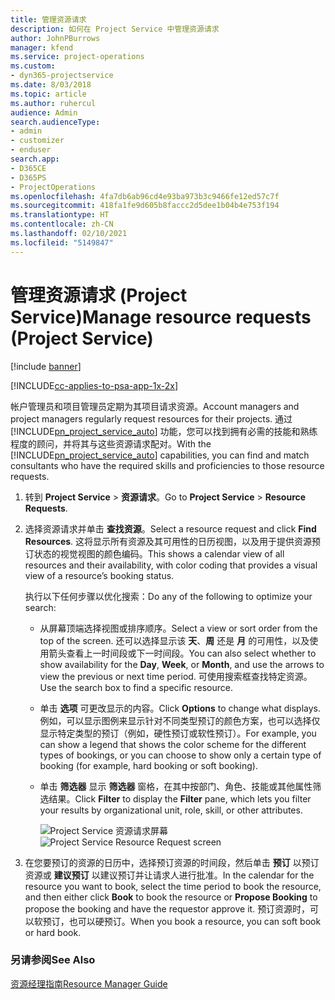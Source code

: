 ```yaml
---
title: 管理资源请求
description: 如何在 Project Service 中管理资源请求
author: JohnPBurrows
manager: kfend
ms.service: project-operations
ms.custom:
- dyn365-projectservice
ms.date: 8/03/2018
ms.topic: article
ms.author: ruhercul
audience: Admin
search.audienceType:
- admin
- customizer
- enduser
search.app:
- D365CE
- D365PS
- ProjectOperations
ms.openlocfilehash: 4fa7db6ab96cd4e93ba973b3c9466fe12ed57c7f
ms.sourcegitcommit: 418fa1fe9d605b8faccc2d5dee1b04b4e753f194
ms.translationtype: HT
ms.contentlocale: zh-CN
ms.lasthandoff: 02/10/2021
ms.locfileid: "5149847"
---
```

# <a name="manage-resource-requests-project-service"></a><span data-ttu-id="6619a-103">管理资源请求 (Project Service)</span><span class="sxs-lookup"><span data-stu-id="6619a-103">Manage resource requests (Project Service)</span></span>

[!include [banner](../includes/psa-now-project-operations.md)]

[!INCLUDE[cc-applies-to-psa-app-1x-2x](../includes/cc-applies-to-psa-app-1x-2x.md)]

<span data-ttu-id="6619a-104">帐户管理员和项目管理员定期为其项目请求资源。</span><span class="sxs-lookup"><span data-stu-id="6619a-104">Account managers and project managers regularly request resources for their projects.</span></span> <span data-ttu-id="6619a-105">通过 [!INCLUDE[pn_project_service_auto](../includes/pn-project-service-auto.md)] 功能，您可以找到拥有必需的技能和熟练程度的顾问，并将其与这些资源请求配对。</span><span class="sxs-lookup"><span data-stu-id="6619a-105">With the [!INCLUDE[pn_project_service_auto](../includes/pn-project-service-auto.md)] capabilities, you can find and match consultants who have the required skills and proficiencies to those resource requests.</span></span>  
  
1. <span data-ttu-id="6619a-106">转到 **Project Service** > **资源请求**。</span><span class="sxs-lookup"><span data-stu-id="6619a-106">Go to **Project Service** > **Resource Requests**.</span></span>  
  
2. <span data-ttu-id="6619a-107">选择资源请求并单击 **查找资源**。</span><span class="sxs-lookup"><span data-stu-id="6619a-107">Select a resource request and click **Find Resources**.</span></span> <span data-ttu-id="6619a-108">这将显示所有资源及其可用性的日历视图，以及用于提供资源预订状态的视觉视图的颜色编码。</span><span class="sxs-lookup"><span data-stu-id="6619a-108">This shows a calendar view of all resources and their availability, with color coding that provides a visual view of a resource’s booking status.</span></span>  
  
    <span data-ttu-id="6619a-109">执行以下任何步骤以优化搜索：</span><span class="sxs-lookup"><span data-stu-id="6619a-109">Do any of the following to optimize your search:</span></span>  
  
   -   <span data-ttu-id="6619a-110">从屏幕顶端选择视图或排序顺序。</span><span class="sxs-lookup"><span data-stu-id="6619a-110">Select a view or sort order from the top of the screen.</span></span> <span data-ttu-id="6619a-111">还可以选择显示该 **天**、**周** 还是 **月** 的可用性，以及使用箭头查看上一时间段或下一时间段。</span><span class="sxs-lookup"><span data-stu-id="6619a-111">You can also select whether to show availability for the **Day**, **Week**, or **Month**, and use the arrows to view the previous or next time period.</span></span> <span data-ttu-id="6619a-112">可使用搜索框查找特定资源。</span><span class="sxs-lookup"><span data-stu-id="6619a-112">Use the search box to find a specific resource.</span></span>  
  
   -   <span data-ttu-id="6619a-113">单击 **选项** 可更改显示的内容。</span><span class="sxs-lookup"><span data-stu-id="6619a-113">Click **Options** to change what displays.</span></span> <span data-ttu-id="6619a-114">例如，可以显示图例来显示针对不同类型预订的颜色方案，也可以选择仅显示特定类型的预订（例如，硬性预订或软性预订）。</span><span class="sxs-lookup"><span data-stu-id="6619a-114">For example, you can show a legend that shows the color scheme for the different types of bookings, or you can choose to show only a certain type of booking (for example, hard booking or soft booking).</span></span>  
  
   -   <span data-ttu-id="6619a-115">单击 **筛选器** 显示 **筛选器** 窗格，在其中按部门、角色、技能或其他属性筛选结果。</span><span class="sxs-lookup"><span data-stu-id="6619a-115">Click **Filter** to display the **Filter** pane, which lets you filter your results by organizational unit, role, skill, or other attributes.</span></span>  
  
       <span data-ttu-id="6619a-116">![Project Service 资源请求屏幕](../psa/media/project-service-resource-request-screen.png "Project Service 资源请求屏幕")</span><span class="sxs-lookup"><span data-stu-id="6619a-116">![Project Service Resource Request screen](../psa/media/project-service-resource-request-screen.png "Project Service Resource Request screen")</span></span>  
  
3. <span data-ttu-id="6619a-117">在您要预订的资源的日历中，选择预订资源的时间段，然后单击 **预订** 以预订资源或 **建议预订** 以建议预订并让请求人进行批准。</span><span class="sxs-lookup"><span data-stu-id="6619a-117">In the calendar for the resource you want to book, select the time period to book the resource, and then either click **Book** to book the resource or **Propose Booking** to propose the booking and have the requestor approve it.</span></span> <span data-ttu-id="6619a-118">预订资源时，可以软预订，也可以硬预订。</span><span class="sxs-lookup"><span data-stu-id="6619a-118">When you book a resource, you can soft book or hard book.</span></span>  
  
### <a name="see-also"></a><span data-ttu-id="6619a-119">另请参阅</span><span class="sxs-lookup"><span data-stu-id="6619a-119">See Also</span></span>  
 [<span data-ttu-id="6619a-120">资源经理指南</span><span class="sxs-lookup"><span data-stu-id="6619a-120">Resource Manager Guide</span></span>](../psa/resource-manager-guide.md)
